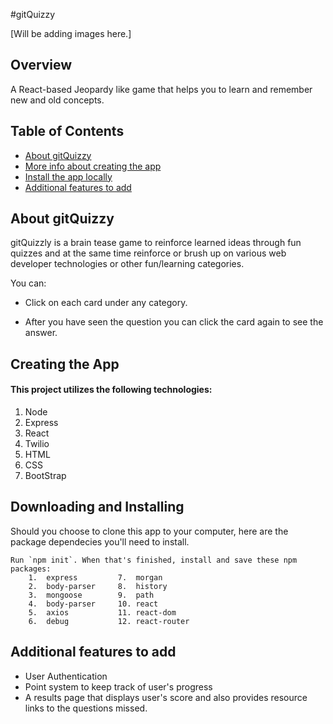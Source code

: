 #gitQuizzy

[Will be adding images here.]

## Overview
  
  A React-based Jeopardy like game that helps you to learn and remember new and old concepts.


## Table of Contents

- [About gitQuizzy](#about-gitquizzy)
- [More info about creating the app](#creating-the-app)
- [Install the app locally](#downloading-and-installing)
- [Additional features to add](#additional-features-to-add)



##  About gitQuizzy

gitQuizzly is a brain tease game to reinforce learned ideas through fun quizzes and at the same time reinforce or brush up on various web developer technologies or other fun/learning categories.

You can:

* Click on each card under any category.

* After you have seen the question you can click the card again to see the answer.

##  Creating the App

#### This project utilizes the following technologies:

1. Node
2. Express
3. React
4. Twilio
5. HTML
6. CSS
7. BootStrap


##  Downloading and Installing

Should you choose to clone this app to your computer, here are the package dependecies you'll need to install.

    Run `npm init`. When that's finished, install and save these npm packages:
        1.  express         7.  morgan
        2.  body-parser     8.  history
        3.  mongoose        9.  path
        4.  body-parser     10. react
        5.  axios           11. react-dom
        6.  debug           12. react-router


##  Additional features to add

- User Authentication
- Point system to keep track of user's progress
- A results page that displays user's score and also provides resource links to the questions missed.





